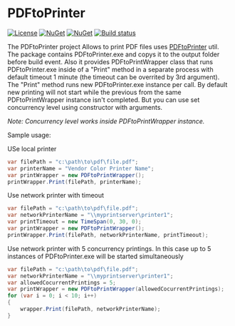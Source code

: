 # PDFtoPrinter

[![License](https://img.shields.io/badge/license-MIT-blue.svg)](https://github.com/DarqueWarrior/generator-team/blob/master/LICENSE)
[![NuGet](https://img.shields.io/nuget/v/PDFtoPrinter.svg)](https://www.nuget.org/packages/PDFtoPrinter/)
[![NuGet](https://img.shields.io/nuget/dt/PDFtoPrinter.svg)](https://www.nuget.org/packages/PDFtoPrinter/)
[![Build status](https://vishnevsky.visualstudio.com/PDFtoPrinter/_apis/build/status/PDFtoPrinter%20Build)](https://vishnevsky.visualstudio.com/PDFtoPrinter/_build/latest?definitionId=1)

The PDFtoPrinter project Allows to print PDF files uses [PDFtoPrinter](http://www.columbia.edu/~em36/pdftoprinter.html) util. The package contains PDFtoPrinter.exe and copys it to the output folder before build event. Also it provides PDFtoPrintWrapper class that runs PDFtoPrinter.exe inside of a "Print" method in a separate process with default timeout 1 minute (the timeout can be overrited by 3rd argument). The "Print" method runs new PDFtoPrinter.exe instance per call. By default new printing will not start while the previous from the same PDFtoPrintWrapper instance isn't completed. But you can use set concurrency level using constructor with arguments. 

*Note: Concurrency level works inside PDFtoPrintWrapper instance.*

Sample usage:

USe local printer
```C#
var filePath = "c:\path\to\pdf\file.pdf";
var printerName = "Vendor Color Printer Name";
var printWrapper = new PDFtoPrintWrapper();
printWrapper.Print(filePath, printerName);
```

Use network printer with timeout
```C#
var filePath = "c:\path\to\pdf\file.pdf";
var networkPrinterName = "\\myprintserver\printer1";
var printTimeout = new TimeSpan(0, 30, 0);
var printWrapper = new PDFtoPrintWrapper();
printWrapper.Print(filePath, networkPrinterName, printTimeout);
```

Use network printer with 5 concurrency printings. In this case up to 5 instances of PDFtoPrinter.exe will be started simultaneously
```C#
var filePath = "c:\path\to\pdf\file.pdf";
var networkPrinterName = "\\myprintserver\printer1";
var allowedCocurrentPrintings = 5;
var printWrapper = new PDFtoPrintWrapper(allowedCocurrentPrintings);
for (var i = 0; i < 10; i++)
{
    wrapper.Print(filePath, networkPrinterName);
}
```